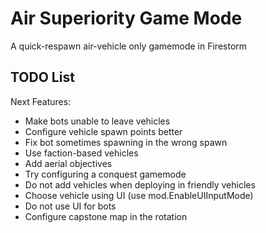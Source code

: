 # Air Superiority Game Mode

A quick-respawn air-vehicle only gamemode in Firestorm

## TODO List

Next Features:

- Make bots unable to leave vehicles
- Configure vehicle spawn points better
- Fix bot sometimes spawning in the wrong spawn
- Use faction-based vehicles
- Add aerial objectives
- Try configuring a conquest gamemode
- Do not add vehicles when deploying in friendly vehicles
- Choose vehicle using UI (use mod.EnableUIInputMode)
- Do not use UI for bots
- Configure capstone map in the rotation